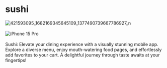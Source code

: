 # sushi
![421593095_1682169345645109_1377490739667786927_n](https://github.com/AbanoubEzzat1/StoreTask/assets/95220222/abd5a999-2260-4e79-9813-961efc3f92ba)
<br>
<br>
![iPhone 15 Pro](https://github.com/AbanoubEzzat1/StoreTask/assets/95220222/f82797a4-9a98-4255-8e76-777231046e3b)
<br>
<br>
Sushi: Elevate your dining experience with a visually stunning mobile app. Explore a diverse menu, enjoy mouth-watering food pages, and effortlessly add favorites to your cart. A delightful journey through taste awaits at your fingertips!
